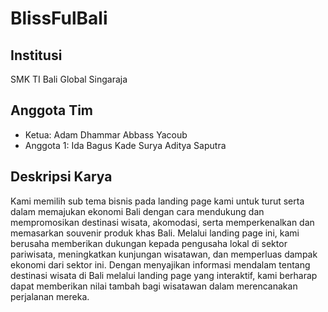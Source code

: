 # BlissFulBali

## Institusi
SMK TI Bali Global Singaraja
## Anggota Tim
* Ketua: Adam Dhammar Abbass Yacoub
* Anggota 1: Ida Bagus Kade Surya Aditya Saputra

## Deskripsi Karya
Kami memilih sub tema bisnis pada landing page kami untuk turut serta dalam memajukan ekonomi Bali dengan cara mendukung dan mempromosikan destinasi wisata, akomodasi, serta memperkenalkan dan memasarkan souvenir produk khas Bali. Melalui landing page ini, kami berusaha memberikan dukungan kepada pengusaha lokal di sektor pariwisata, meningkatkan kunjungan wisatawan, dan memperluas dampak ekonomi dari sektor ini. Dengan menyajikan informasi mendalam tentang destinasi wisata di Bali melalui landing page yang interaktif, kami berharap dapat memberikan nilai tambah bagi wisatawan dalam merencanakan perjalanan mereka.
